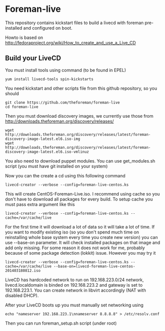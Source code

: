 Foreman-live
============

This repository contains kickstart files to build a livecd with foreman 
pre-installed and configured on boot.

Howto is based on http://fedoraproject.org/wiki/How_to_create_and_use_a_Live_CD

Build your LiveCD
-----------------

You must install tools using command (to be found in EPEL)

    yum install livecd-tools spin-kickstarts

You need kickstart and other scripts file from this github repository, 
so you should

    git clone https://github.com/theforeman/foreman-live
    cd foreman-live

Then you must download discovery images, we currently use those 
from http://downloads.theforeman.org/discovery/releases/

    wget http://downloads.theforeman.org/discovery/releases/latest/foreman-discovery-image-latest.el6.iso-img
    wget http://downloads.theforeman.org/discovery/releases/latest/foreman-discovery-image-latest.el6.iso-vmlinuz

You also need to download puppet modules. You can use get_modules.sh 
script (you must have git installed on your system)

Now you can the create a cd using this following command

    livecd-creator --verbose --config=foreman-live-centos.ks

This will create CentOS-Foreman-Live.iso. I recommend using cache so you don't
have to download all packages for every build. To setup cache you must pass
extra argument like this

    livecd-creator --verbose --config=foreman-live-centos.ks --cache=/var/cache/live

For the first time it will download a lot of data so it will take a lot of time.
If you want to modify existing iso (so you don't spend much time on reinstalling
whole base system every time you create new version) you can use --base-on parameter.
It will check installed packages on that image and add only missing. For some reason
it does not work for me, probably because of some package detection (lokkit) issue.
However you may try it

    livecd-creator --verbose --config=foreman-live-centos.ks --cache=/var/cache/live --base-on=livecd-foreman-live-centos-201403180812.iso

LiveCD has hardcoded network to run on 192.168.223.0/24 network, livecd.localdomain 
is binded on 192.168.223.2 and gateway is set to 192.168.223.1. 
You can create network in libvirt accordingly (NAT with disabled DHCP).

After your LiveCD boots up you must manually set networking using

    echo "nameserver 192.168.223.1\nnameserver 8.8.8.8" > /etc/resolv.conf

Then you can run foreman_setup.sh script (under root)
